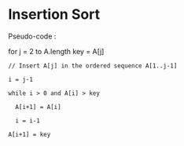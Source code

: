 # Insertion Sort

Pseudo-code :
 
  for j = 2 to A.length
    key = A[j]
    
    // Insert A[j] in the ordered sequence A[1..j-1]
    
    i = j-1
    
    while i > 0 and A[i] > key
    
      A[i+1] = A[i]
      
      i = i-1
      
    A[i+1] = key
    
    
